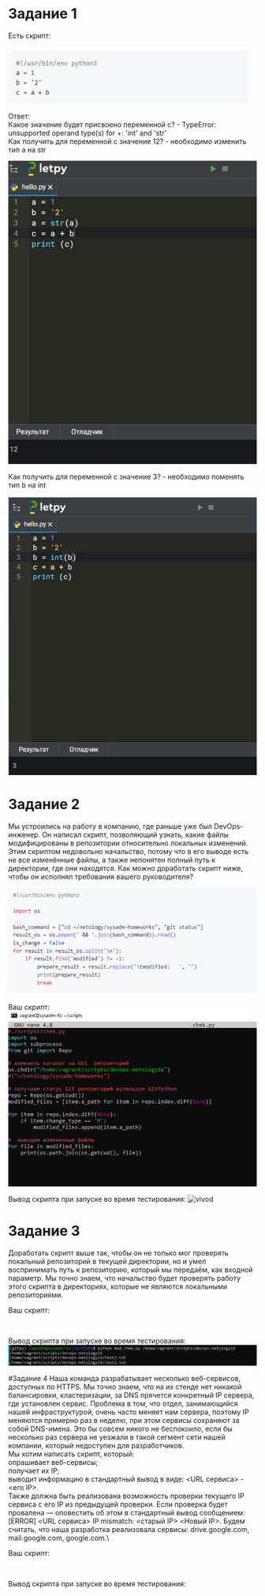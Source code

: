 # Задание 1
Есть скрипт:

![sript](https://github.com/EVolgina/devops-netology16/blob/main/skropt1.PNG)

Ответ:\
Какое значение будет присвоено переменной c? - TypeError: unsupported operand type(s) for +: 'int' and 'str'\
Как получить для переменной c значение 12? - необходимо изменить тип a на str

![dz1](https://github.com/EVolgina/devops-netology16/blob/main/zd1-1.PNG)

Как получить для переменной c значение 3? - необходимо поменять тип b на int

![dz1-2](https://github.com/EVolgina/devops-netology16/blob/main/zd-2.PNG)

# Задание 2
Мы устроились на работу в компанию, где раньше уже был DevOps-инженер. Он написал скрипт, позволяющий узнать, какие файлы модифицированы в репозитории относительно локальных изменений. Этим скриптом недовольно начальство, потому что в его выводе есть не все изменённые файлы, а также непонятен полный путь к директории, где они находятся.
Как можно доработать скрипт ниже, чтобы он исполнял требования вашего руководителя?

![zd2](https://github.com/EVolgina/devops-netology16/blob/main/zd2.PNG)

Ваш скрипт:
![skr](https://github.com/EVolgina/devops-netology16/blob/main/zadane%202.PNG)

Вывод скрипта при запуске во время тестирования:
![vivod]()


# Задание 3
Доработать скрипт выше так, чтобы он не только мог проверять локальный репозиторий в текущей директории, но и умел воспринимать путь к репозиторию, который мы передаём, как входной параметр. Мы точно знаем, что начальство будет проверять работу этого скрипта в директориях, которые не являются локальными репозиториями.

Ваш скрипт:

![]()

Вывод скрипта при запуске во время тестирования:
![zd3vivod](https://github.com/EVolgina/devops-netology16/blob/main/zd3vivod.PNG)

#Задание 4
Наша команда разрабатывает несколько веб-сервисов, доступных по HTTPS. Мы точно знаем, что на их стенде нет никакой балансировки, кластеризации, за DNS прячется конкретный IP сервера, где установлен сервис.
Проблема в том, что отдел, занимающийся нашей инфраструктурой, очень часто меняет нам сервера, поэтому IP меняются примерно раз в неделю, при этом сервисы сохраняют за собой DNS-имена. Это бы совсем никого не беспокоило, если бы несколько раз сервера не уезжали в такой сегмент сети нашей компании, который недоступен для разработчиков.\
Мы хотим написать скрипт, который:\
опрашивает веб-сервисы;\
получает их IP;\
выводит информацию в стандартный вывод в виде: <URL сервиса> - <его IP>.\
Также должна быть реализована возможность проверки текущего IP сервиса c его IP из предыдущей проверки. Если проверка будет провалена — оповестить об этом в стандартный вывод сообщением: [ERROR] <URL сервиса> IP mismatch: <старый IP> <Новый IP>. Будем считать, что наша разработка реализовала сервисы: drive.google.com, mail.google.com, google.com.\

Ваш скрипт:

![]()

Вывод скрипта при запуске во время тестирования:
![]()
